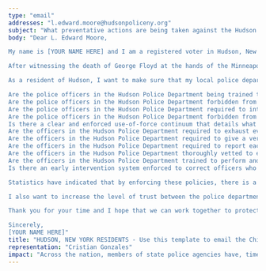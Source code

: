 ```yaml
---
type: "email"
addresses: "l.edward.moore@hudsonpoliceny.org"
subject: "What preventative actions are being taken against the Hudson Police Department?"
body: "Dear L. Edward Moore,

My name is [YOUR NAME HERE] and I am a registered voter in Hudson, New York. I am writing to you today to ask what you are doing, as the Chief of Police of Hudson, to ensure that your officers are not abusing their power and are held accountable for their actions.

After witnessing the death of George Floyd at the hands of the Minneapolis Police Department, I am left feeling outraged, frustrated, and hurt. The system has failed yet another black man and we are anxiously waiting to see if the officers responsible for his death will face consequences.

As a resident of Hudson, I want to make sure that my local police department is taking the necessary preventative measures to ensure that incidents like this will not occur in the future. So I ask:

Are the police officers in the Hudson Police Department being trained to de-escalate altercations by using peaceful conflict resolution strategies?
Are the police officers in the Hudson Police Department forbidden from using carotid restraints (chokeholds, strangleholds, etc.) and hog-tying methods? Furthermore, are they forbidden from transporting civilians in uncomfortable positions, such as face down in a vehicle?
Are the police officers in the Hudson Police Department required to intervene if they witness another officer using excessive force? Will officers be reprimanded if they fail to intervene?
Are the police officers in the Hudson Police Department forbidden from shooting at moving vehicles?
Is there a clear and enforced use-of-force continuum that details what weapons and force are acceptable in a wide variety of civilian-police interactions?
Are the officers in the Hudson Police Department required to exhaust every other possible option before using excessive force?
Are the officers in the Hudson Police Department required to give a verbal warning to civilians before drawing their weapon or using excessive force?
Are the officers in the Hudson Police Department required to report each time they threaten to or use force on civilians?
Are the officers in the Hudson Police Department thoroughly vetted to ensure that they do not have a history with abuse, racism, xenophobia, homophobia / transphobia, or discrimination?
Are the officers in the Hudson Police Department trained to perform and seek necessary medical action after using excessive force?
Is there an early intervention system enforced to correct officers who use excessive force? Additionally, how many complaints does an officer have to receive before they are reprimanded? Before they are terminated? More than three complaints are unacceptable.

Statistics have indicated that by enforcing these policies, there is a significant decrease in civilian complaints and injury due to excessive force. If any of the policies are not currently in place, then what is being done to ensure that they are going to be enforced in the near future? What can I do, as a concerned citizen, to set these policies in motion?

I also want to increase the level of trust between the police department and the community. To establish trust, there has to be transparency. I would like to see the Hudson Police Department collect and report data on civilian deaths that occurred in custody and as a result of an officer’s use of excessive force. The data should be broken down by demographics and should showcase the race, gender, sexuality, and religion of the civilians. Allowing the public access to this information will show us where we, as a community, fall short.

Thank you for your time and I hope that we can work together to protect the Hudson community. I refuse to let the next hashtag come from here.

Sincerely,
[YOUR NAME HERE]"
title: "HUDSON, NEW YORK RESIDENTS - Use this template to email the Chief of Police of Hudson to quiz them on what preventive actions are being taken to protect against police brutality from the Hudson Police Department."
representation: "Cristian Gonzales"
impact: "Across the nation, members of state police agencies have, time and time again, abused their power and have killed black Americans in a horrific manner, devoid of any lawfulness. Our nation has observed the cruel and evil killings of George Floyd, Breonna Taylor, Eric Garner, Ahmed Aubrey, and countless others of black Americans. Email the Chief of Police for the city of Hudson and press the question--are you, L. Edward Moore, taking any preventative actions to ensure that such acts of cruelty against African Americans don't happen as a consequence of policing with racist motives?"
---
```


